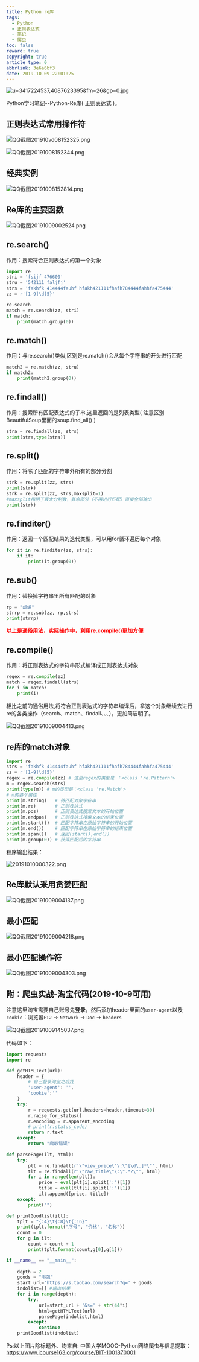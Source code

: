```yaml
---
title: Python re库
tags:
  - Python
  - 正则表达式
  - 笔记
  - 爬虫
toc: false
reward: true
copyright: true
article_type: 0
abbrlink: 3e6a6bf3
date: 2019-10-09 22:01:25
---
```


![u=3417224537,4087623395&fm=26&gp=0.jpg](https://cdn.jsdelivr.net/gh/Anyway521/blogpic@main/image/imageu=3417224537,4087623395&fm=26&gp=0.jpg)
<!-- ![QQ截图201tgds91009222648.png](https://cdn.jsdelivr.net/gh/Anyway521/blogpic@main/image/imageQQ截图201tgds91009222648.png) -->

Python学习笔记--Python-Re库( 正则表达式 )。

<!-- more -->

## 正则表达式常用操作符

![QQ截图201910vd08152325.png](https://cdn.jsdelivr.net/gh/Anyway521/blogpic@main/image/imageQQ截图201910vd08152325.png)

![QQ截图20191008152344.png](https://cdn.jsdelivr.net/gh/Anyway521/blogpic@main/image/imageQQ截图20191008152344.png)

## 经典实例

![QQ截图20191008152814.png](https://cdn.jsdelivr.net/gh/Anyway521/blogpic@main/image/imageQQ截图20191008152814.png)

## Re库的主要函数

![QQ截图20191009002524.png](https://cdn.jsdelivr.net/gh/Anyway521/blogpic@main/image/imageQQ截图20191009002524.png)

## re.search()
作用：搜索符合正则表达式的第一个对象  
``` python
import re
stri = 'fsijf 476600'
stru = '542111 faljfj'
strs = 'fakhfk 414444fauhf hfakh421111fhafh784444fahhfa475444'
zz = r'[1-9]\d{5}'

re.search
match = re.search(zz, stri)
if match:
    print(match.group(0))
```

## re.match()
作用：与re.search()类似,区别是re.match()会从每个字符串的开头进行匹配  
``` python
match2 = re.match(zz, stru)
if match2:
    print(match2.group(0))  
```

## re.findall() 
作用：搜索所有匹配表达式的子串,这里返回的是列表类型( 注意区别BeautifulSoup里面的soup.find_all() ) 
``` python
stra = re.findall(zz, strs)
print(stra,type(stra))
```
## re.split()
作用：将除了匹配的字符串外所有的部分分割  
``` python
strk = re.split(zz, strs)
print(strk)
strk = re.split(zz, strs,maxsplit=1)
#maxsplit指明了最大分割数，其余部分（不再进行匹配）直接全部输出
print(strk)
```
## re.finditer()
作用：返回一个匹配结果的迭代类型，可以用for循环遍历每个对象  
``` python
for it in re.finditer(zz, strs):
    if it:
        print(it.group(0)) 
```
## re.sub()  
作用：替换掉字符串里所有匹配的对象  
``` python
rp = "邮编" 
strrp = re.sub(zz, rp,strs)
print(strrp)
```
<b><p style = "color:red">以上是通俗用法，实际操作中，利用re.compile()更加方便</p></b>

## re.compile()
作用：将正则表达式的字符串形式编译成正则表达式对象
``` python
regex = re.compile(zz)
match = regex.findall(strs)
for i in match:
    print(i)
```
相比之前的通俗用法,将符合正则表达式的字符串编译后，拿这个对象继续去进行re的各类操作（search、match、findall、、、），更加简洁明了。

![QQ截图20191009004413.png](https://cdn.jsdelivr.net/gh/Anyway521/blogpic@main/image/imageQQ截图20191009004413.png)

## re库的match对象

``` python
import re
strs = 'fakhfk 414444fauhf hfakh421111fhafh784444fahhfa475444'
zz = r'[1-9]\d{5}'
regex = re.compile(zz) # 这里regex的类型是 ：<class 're.Pattern'>
m = regex.search(strs)
print(type(m)) # m的类型是：<class 're.Match'>
# m的各个属性
print(m.string)   # 待匹配对象字符串
print(m.re)       # 正则表达式
print(m.pos)      # 正则表达式搜索文本的开始位置
print(m.endpos)   # 正则表达式搜索文本的结束位置
print(m.start())  # 匹配字符串在原始字符串的开始位置
print(m.end())    # 匹配字符串在原始字符串的结束位置
print(m.span())   # 返回(start(),end())
print(m.group(0)) # 获得匹配后的字符串
```
程序输出结果：

![20191010000322.png](https://cdn.jsdelivr.net/gh/Anyway521/blogpic@main/image/image20191010000322.png)

## Re库默认采用贪婪匹配

![QQ截图20191009004137.png](https://cdn.jsdelivr.net/gh/Anyway521/blogpic@main/image/imageQQ截图20191009004137.png)

## 最小匹配

![QQ截图20191009004218.png](https://cdn.jsdelivr.net/gh/Anyway521/blogpic@main/image/imageQQ截图20191009004218.png)

## 最小匹配操作符

![QQ截图20191009004303.png](https://cdn.jsdelivr.net/gh/Anyway521/blogpic@main/image/imageQQ截图20191009004303.png)

## 附：爬虫实战-淘宝代码(2019-10-9可用)
注意这里淘宝需要自己账号先**登录**，然后添加header里面的`user-agent`以及`cookie`：浏览器`F12` -> `Network` -> `Doc` -> `headers`

![QQ截图20191009145037.png](https://cdn.jsdelivr.net/gh/Anyway521/blogpic@main/image/imageQQ截图20191009145037.png)

代码如下：

``` python
import requests
import re

def getHTMLText(url):
    header = {
        # 自己登录淘宝之后找
        'user-agent': '',
        'cookie':''
    }
    try:
        r = requests.get(url,headers=header,timeout=30)
        r.raise_for_status()
        r.encoding = r.apparent_encoding
        # print(r.status_code)
        return r.text
    except:
        return "爬取错误"

def parsePage(ilt, html):
    try:
        plt = re.findall(r'\"view_price\"\:\"[\d\.]*\"', html)
        tlt = re.findall(r'\"raw_title\"\:\".*?\"', html)
        for i in range(len(plt)):
            price = eval(plt[i].split(':')[1])
            title = eval(tlt[i].split(':')[1])
            ilt.append([price, title])
    except:
        print("")        

def printGoodlist(ilt):
    tplt = "{:4}\t{:8}\t{:16}"
    print(tplt.format("序号", "价格", "名称"))
    count = 0
    for g in ilt:
        count = count + 1
        print(tplt.format(count,g[0],g[1]))

if __name__ == "__main__":
    
    depth = 2
    goods = "书包"
    start_url='https://s.taobao.com/search?q=' + goods
    indolist=[] #输出结果
    for i in range(depth):
        try:
            url=start_url + '&s=' + str(44*i)
            html=getHTMLText(url)
            parsePage(indolist,html)
        except:
            continue
    printGoodlist(indolist)

```


Ps:以上图片除标题外、均来自: 中国大学MOOC-Python网络爬虫与信息提取：<https://www.icourse163.org/course/BIT-1001870001>